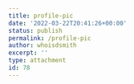 ```yaml
---
title: profile-pic
date: '2022-03-22T20:41:26+00:00'
status: publish
permalink: /profile-pic
author: whoisdsmith
excerpt: ''
type: attachment
id: 78
---
```

<!DOCTYPE html PUBLIC "-//W3C//DTD HTML 4.0 Transitional//EN" "http://www.w3.org/TR/REC-html40/loose.dtd">
<?xml encoding="UTF-8">
